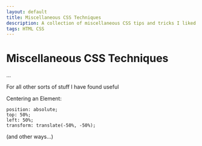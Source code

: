```yaml
---
layout: default
title: Miscellaneous CSS Techniques
description: A collection of miscellaneous CSS tips and tricks I liked and wanted to keep track of.
tags: HTML CSS
---
```


# Miscellaneous CSS Techniques

...

For all other sorts of stuff I have found useful 

Centering an Element:

```
position: absolute;
top: 50%;
left: 50%;
transform: translate(-50%, -50%);
```

(and other ways...)